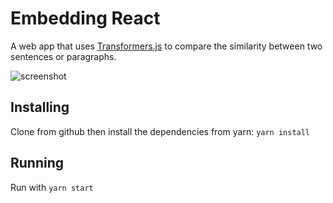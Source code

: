 # Embedding React

A web app that uses [Transformers.js](https://huggingface.co/docs/transformers.js/index) to compare the similarity between two sentences or paragraphs.

![screenshot](docs\genembeddings.png)

## Installing

Clone from github then install the dependencies from yarn: `yarn install`

## Running

Run with `yarn start`
